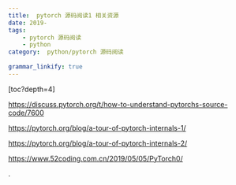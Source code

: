 ```yaml
---
title:  pytorch 源码阅读1 相关资源
date: 2019- 
tags:
    - pytorch 源码阅读
    - python
category:  python/pytorch 源码阅读
 
grammar_linkify: true
---
```


[toc?depth=4]



https://discuss.pytorch.org/t/how-to-understand-pytorchs-source-code/7600

https://pytorch.org/blog/a-tour-of-pytorch-internals-1/

https://pytorch.org/blog/a-tour-of-pytorch-internals-2/
 
 
 https://www.52coding.com.cn/2019/05/05/PyTorch0/
 
 .